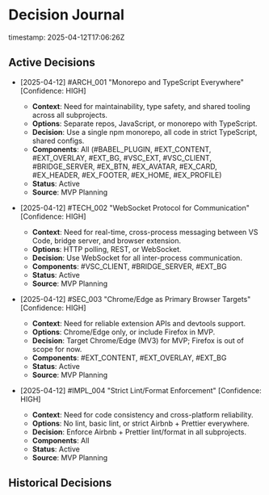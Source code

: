 # Decision Journal
timestamp: 2025-04-12T17:06:26Z

## Active Decisions

- [2025-04-12] #ARCH_001 "Monorepo and TypeScript Everywhere" [Confidence: HIGH]
  - **Context**: Need for maintainability, type safety, and shared tooling across all subprojects.
  - **Options**: Separate repos, JavaScript, or monorepo with TypeScript.
  - **Decision**: Use a single npm monorepo, all code in strict TypeScript, shared configs.
  - **Components**: All (#BABEL_PLUGIN, #EXT_CONTENT, #EXT_OVERLAY, #EXT_BG, #VSC_EXT, #VSC_CLIENT, #BRIDGE_SERVER, #EX_BTN, #EX_AVATAR, #EX_CARD, #EX_HEADER, #EX_FOOTER, #EX_HOME, #EX_PROFILE)
  - **Status**: Active
  - **Source**: MVP Planning

- [2025-04-12] #TECH_002 "WebSocket Protocol for Communication" [Confidence: HIGH]
  - **Context**: Need for real-time, cross-process messaging between VS Code, bridge server, and browser extension.
  - **Options**: HTTP polling, REST, or WebSocket.
  - **Decision**: Use WebSocket for all inter-process communication.
  - **Components**: #VSC_CLIENT, #BRIDGE_SERVER, #EXT_BG
  - **Status**: Active
  - **Source**: MVP Planning

- [2025-04-12] #SEC_003 "Chrome/Edge as Primary Browser Targets" [Confidence: HIGH]
  - **Context**: Need for reliable extension APIs and devtools support.
  - **Options**: Chrome/Edge only, or include Firefox in MVP.
  - **Decision**: Target Chrome/Edge (MV3) for MVP; Firefox is out of scope for now.
  - **Components**: #EXT_CONTENT, #EXT_OVERLAY, #EXT_BG
  - **Status**: Active
  - **Source**: MVP Planning

- [2025-04-12] #IMPL_004 "Strict Lint/Format Enforcement" [Confidence: HIGH]
  - **Context**: Need for code consistency and cross-platform reliability.
  - **Options**: No lint, basic lint, or strict Airbnb + Prettier everywhere.
  - **Decision**: Enforce Airbnb + Prettier lint/format in all subprojects.
  - **Components**: All
  - **Status**: Active
  - **Source**: MVP Planning

## Historical Decisions
<!-- List historical decisions here as the project evolves -->
